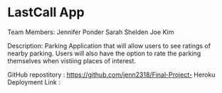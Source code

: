 # LastCall App

Team Members: Jennifer Ponder Sarah Shelden Joe Kim

Description: Parking Application that will allow users to see ratings of nearby parking. Users will also have the option to rate the parking themselves when vistiing places of interest.

GitHub repostitory : https://github.com/jenn2318/Final-Project- Heroku Deployment Link :
